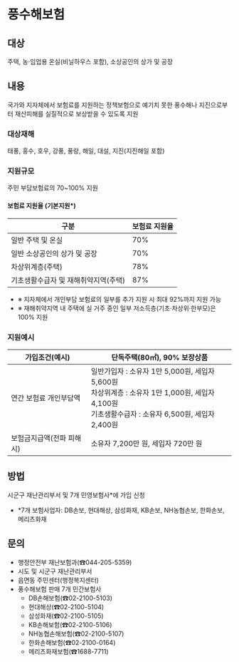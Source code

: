 # 풍수해보험

## 대상
주택, 농·임업용 온실(비닐하우스 포함), 소상공인의 상가 및 공장

## 내용
국가와 지자체에서 보험료를 지원하는 정책보험으로 예기치 못한 풍수해나 지진으로부터 재산피해를 실질적으로 보상받을 수 있도록 지원

### 대상재해
태풍, 홍수, 호우, 강풍, 풍랑, 해일, 대설, 지진(지진해일 포함)

### 지원규모
주민 부담보험료의 70~100% 지원

#### 보험료 지원율 (기본지원*)

| 구분 | 보험료 지원율 |
|------|----------------|
| 일반 주택 및 온실 | 70% |
| 일반 소상공인의 상가 및 공장 | 70% |
| 차상위계층(주택) | 78% |
| 기초생활수급자 및 재해취약지역(주택) | 87% |

- ※ 지자체에서 개인부담 보험료의 일부를 추가 지원 시 최대 92%까지 지원 가능
- ※ 재해취약지역 내 주택에 실 거주 중인 일부 저소득층(기초·차상위·한부모)은 100% 지원

### 지원예시

| 가입조건(예시) | 단독주택(80㎡), 90% 보장상품 |
|----------------|----------------------------|
| 연간 보험료 개인부담액 | 일반가입자 : 소유자 1만 5,000원, 세입자 5,600원 <br> 차상위계층 : 소유자 1만 1,000원, 세입자 4,100원 <br> 기초생활수급자 : 소유자 6,500원, 세입자 2,400원 |
| 보험금지급액(전파 피해 시) | 소유자 7,200만 원, 세입자 720만 원 |

## 방법
시군구 재난관리부서 및 7개 민영보험사*에 가입 신청

- *7개 보험사업자: DB손보, 현대해상, 삼성화재, KB손보, NH농협손보, 한화손보, 메리츠화재

## 문의
- 행정안전부 재난보험과(☎044-205-5359)
- 시도 및 시군구 재난관리부서
- 읍면동 주민센터(행정복지센터)
- 풍수해보험 판매 7개 민간보험사
  - DB손해보험(☎02-2100-5103)
  - 현대해상(☎02-2100-5104)
  - 삼성화재(☎02-2100-5105)
  - KB손해보험(☎02-2100-5106)
  - NH농협손해보험(☎02-2100-5107)
  - 한화손해보험(☎02-2100-0164)
  - 메리츠화재보험(☎1688-7711)
